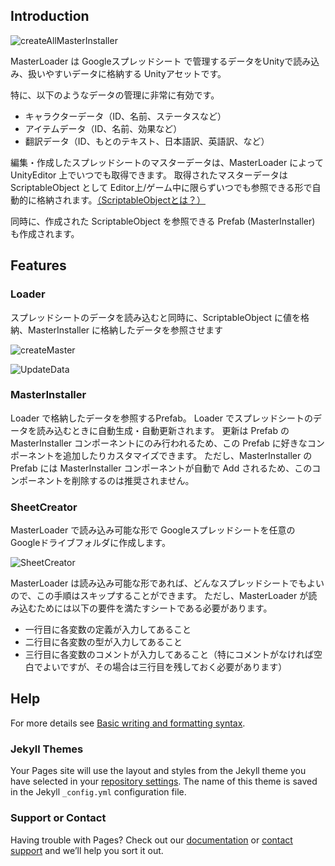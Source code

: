 ## Introduction

![createAllMasterInstaller](https://user-images.githubusercontent.com/22868752/172049874-7026989c-b6f9-40cd-bd61-4cdfeac6a81c.gif)

MasterLoader は Googleスプレッドシート で管理するデータをUnityで読み込み、扱いやすいデータに格納する Unityアセットです。

特に、以下のようなデータの管理に非常に有効です。
- キャラクターデータ（ID、名前、ステータスなど）
- アイテムデータ（ID、名前、効果など）
- 翻訳データ（ID、もとのテキスト、日本語訳、英語訳、など）

編集・作成したスプレッドシートのマスターデータは、MasterLoader によって UnityEditor 上でいつでも取得できます。
取得されたマスターデータは ScriptableObject として Editor上/ゲーム中に限らずいつでも参照できる形で自動的に格納されます。[（ScriptableObjectとは？）](https://docs.unity3d.com/ja/2018.4/Manual/class-ScriptableObject.html)

同時に、作成された ScriptableObject を参照できる Prefab (MasterInstaller) も作成されます。

## Features

### Loader

スプレッドシートのデータを読み込むと同時に、ScriptableObject に値を格納、MasterInstaller に格納したデータを参照させます

![createMaster](https://user-images.githubusercontent.com/22868752/172363988-1a35c195-eed1-4150-8181-d5d752698814.gif)

![UpdateData](https://user-images.githubusercontent.com/22868752/172365155-e2ed8859-b4cd-4850-ae23-8f0507dc59e0.gif)

### MasterInstaller

Loader で格納したデータを参照するPrefab。
Loader でスプレッドシートのデータを読み込むときに自動生成・自動更新されます。
更新は Prefab の MasterInstaller コンポーネントにのみ行われるため、この Prefab に好きなコンポーネントを追加したりカスタマイズできます。
ただし、MasterInstaller の Prefab には MasterInstaller コンポーネントが自動で Add されるため、このコンポーネントを削除するのは推奨されません。

### SheetCreator

MasterLoader で読み込み可能な形で Googleスプレッドシートを任意の Googleドライブフォルダに作成します。

![SheetCreator](https://user-images.githubusercontent.com/22868752/172365711-ec504d8d-c683-4638-8fca-715b1c81443a.gif)

MasterLoader は読み込み可能な形であれば、どんなスプレッドシートでもよいので、この手順はスキップすることができます。
ただし、MasterLoader が読み込むためには以下の要件を満たすシートである必要があります。

- 一行目に各変数の定義が入力してあること
- 二行目に各変数の型が入力してあること
- 三行目に各変数のコメントが入力してあること（特にコメントがなければ空白でよいですが、その場合は三行目を残しておく必要があります）

## Help

For more details see [Basic writing and formatting syntax](https://docs.github.com/en/github/writing-on-github/getting-started-with-writing-and-formatting-on-github/basic-writing-and-formatting-syntax).

### Jekyll Themes

Your Pages site will use the layout and styles from the Jekyll theme you have selected in your [repository settings](https://github.com/john95206/MasterLoaderRelease/settings/pages). The name of this theme is saved in the Jekyll `_config.yml` configuration file.

### Support or Contact

Having trouble with Pages? Check out our [documentation](https://docs.github.com/categories/github-pages-basics/) or [contact support](https://support.github.com/contact) and we’ll help you sort it out.
